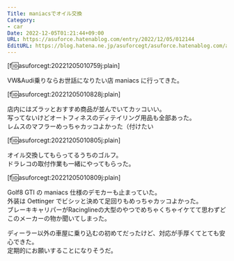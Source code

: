 ```yaml
---
Title: maniacsでオイル交換
Category:
- car
Date: 2022-12-05T01:21:44+09:00
URL: https://asuforce.hatenablog.com/entry/2022/12/05/012144
EditURL: https://blog.hatena.ne.jp/asuforcegt/asuforce.hatenablog.com/atom/entry/4207112889942380142
---
```


[f:id:asuforcegt:20221205010759j:plain]

VW&Audi乗りならお世話になりたい店 maniacs に行ってきた。  

[f:id:asuforcegt:20221205010828j:plain]

店内にはズラッとおすすめ商品が並んでいてカッコいい。  
写ってないけどオートフィネスのディテイリング用品も全部あった。  
レムスのマフラーめっちゃカッコよかった（付けたい

[f:id:asuforcegt:20221205010805j:plain]

オイル交換してもらってるうちのゴルフ。  
ドラレコの取付作業も一緒にやってもらった。

[f:id:asuforcegt:20221205010809j:plain]

Golf8 GTI の maniacs 仕様のデモカーも止まっていた。  
外装は Oettinger でビシッと決めて足回りもめっちゃカッコよかった。  
ブレーキキャリパーがRacinglineの大型のやつでめちゃくちゃイケてて思わずどこのメーカーの物か聞いてしまった。  

ディーラー以外の車屋に乗り込むの初めてだったけど、対応が手厚くてとても安心できた。  
定期的にお願いすることになりそうだ。
